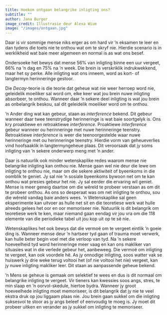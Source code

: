 ```yaml
---
title: Hoekom ontgaan belangrike inligting ons?
subtitle: ""
author: Jana Burger
image_credit: Illustrasie deur Alexa Wium
image: "/images/ontgaan.jpg"
---
```


Daar is vir sommige mense niks erger as om hard vir ’n eksamen te leer en dan tydens die toets nie te onthou wat om te skryf nie. Hierdie scenario is in werklikheid wat baie meer algemeen en normal is as wat ons besef.

Ondersoeke het bewys dat mense 56% van inligting binne een uur vergeet, 66% na ’n dag en 75% na ’n week. Die brein is verskriklik indrukwekkend, maar het sy perke. Alle inligting wat ons inneem, word as kort- of langtermyn herinneringe gestoor.

Die _Decay_-teorie is die teorie dat geheue wat nie weer herroep word nie, geleidelik moeiliker sal word om, elke keer wat jou brein nuwe inligting absorbeer, te onthou. Wanneer daar ’n sekere deel inligting is wat jou brein as onbelangrik beskou, sal dit geleidelik moeiliker word om te onthou.

’n Ander ding wat kan gebeur, staan as _interference_ bekend. Dit gebeur wanneer daar twee teenstrydige herinneringe is wat baie soortgelyk is. Ons kry proaktiewe en retroaktiewe _interference_. Proaktiewe _interference_ gebeur wanneer ou herinneringe met nuwe herinneringe teenstry. Retroaktiewe _interference_ is weer die teenoorgestelde waar nuwe herinneringe met ou herinneringe teenstry. Hierdie vorm van geheueverlies vind hoofsaaklik in langtermyngeheue plaas. Dit veroorsaak dat jy soms inligting van ’n sekere onderwerp meng met ’n ander.

Daar is natuurlik ook minder wetenskaplike redes waarom mense nie belangrike inligting kan onthou nie. Mense gaan wel nie deur die lewe om inligting te onthou nie, maar om die sekere aktiwiteit of byeenkoms in die oomblik te geniet. Jy sal nie ’n sosiale byeenkoms bywoon net om te kan onthou wat presies gebeur het nie. Jy sal eerder die ervaring wil geniet. Mense is meer geneig daartoe om die wêreld te probeer verstaan as om dit te probeer onthou. As ons so desperaat was om net inligting te onthou, sou die wêreld vandag baie anders wees. ’n Wetenskaplike sal geen eksperimente kan uitvoer as hulle net sit en die teoretiese werk wat hulle alreeds gelees het oor en oor memoriseer nie. Natuurlik is dit belangrik om teoretiese werk te ken, maar niemand gaan eendag vir jou vra om die 118 elemente van die periodieke tabel uit jou kop uit op te sê nie.

Wetenskaplikes het ook bewys dat die vermoë om te vergeet eintlik ’n goeie ding is. Wanneer mense deur ’n hartseer tyd gaan of trauma moet verwerk, kan hulle beter begin voel met die verloop van tyd. Na ’n sekere hoeveelheid tyd word herinneringe meer vaag en kan ons makliker van situasies wat in die verlede gebeur het, aanbeweeg. Die vermoë om inligting te vergeet, kan ook voordele hê. As jy onnodige inligting, soos watter vak se huiswerk jy drie weke terug voltooi het (of nie voltooi het nie) vergeet, kan jy nuwe inligting makliker leer. Dit staan as aanpassende geheue bekend.

’n Mens se geheue is gemaak om selektief te wees en dus is dit normaal om belangrike inligting te vergeet. Vir tieners kan kwessies soos angs, stres, te min slaap en ’n oorvol-skedule, hiertoe bydra. Wanneer jy groot hoeveelhede inligting moet memoriseer, is dit belangrik dat jy nie te veel ekstra druk op jou liggaam plaas nie. Jou brein gaan sukkel om die inligting suksesvol te stoor as jy angs beleef of eenvoudig te moeg is. Jy moet dit probeer uitken en verander as jy sukkel om inligting te memoriseer.
